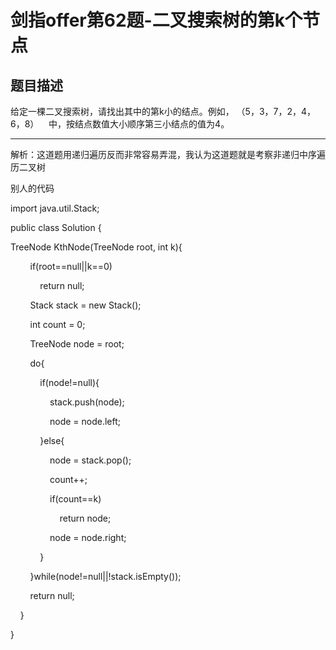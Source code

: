 # 剑指offer第62题-二叉搜索树的第k个节点

## 题目描述

给定一棵二叉搜索树，请找出其中的第k小的结点。例如， （5，3，7，2，4，6，8）    中，按结点数值大小顺序第三小结点的值为4。

---

解析：这道题用递归遍历反而非常容易弄混，我认为这道题就是考察非递归中序遍历二叉树

别人的代码

import java.util.Stack;

public class Solution {

TreeNode KthNode(TreeNode root, int k){

        if(root==null||k==0)

            return null;

        Stack<TreeNode> stack = new Stack<TreeNode>();

        int count = 0;

        TreeNode node = root;

        do{

            if(node!=null){

                stack.push(node);

                node = node.left;

            }else{

                node = stack.pop();

                count++;

                if(count==k)

                    return node;

                node = node.right;

            }

        }while(node!=null||!stack.isEmpty());

        return null;

    }

}
